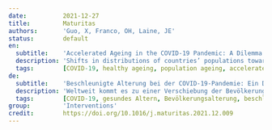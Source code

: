 ```yaml
---
date:          2021-12-27
title:         Maturitas
authors:       'Guo, X, Franco, OH, Laine, JE'
status:        default
en:
  subtitle:    'Accelerated Ageing in the COVID-19 Pandemic: A Dilemma for Healthy Ageing'
  description: 'Shifts in distributions of countries’ populations towards older ages, population ageing, are occurring across the globe. Concurrently, accelerated ageing and age-related diseases are rising, with a wide range of effects on societies. In response to this, the World Health Organization, along with other stakeholders, aims to foster healthy ageing worldwide.[1] However, the ongoing coronavirus disease 2019 (COVID-19) pandemic has brought several challenges for achieving healthy ageing, where: population ageing is an important driving factor, as the disease poses disproportionate threats to older adults and consequently places with more rapidly ageing populations are affected worse; accelerated ageing, independent of chronological age, is linked to COVID-19 severity; and COVID-19 is directly and indirectly (i.e., through social distancing, quarantine and lockdown measures, among others) creating barriers to healthy ageing, including limiting engagement in healthy lifestyles and behaviors and increasing social isolation. Collectively, this may threaten societal healthy ageing goals. To achieve healthy ageing, especially during this and potential future pandemics, innovative public health research and research-based solutions are needed.'
  tags:        [COVID-19, healthy ageing, population ageing, accelerated ageing, social isolation, diet, physical activity, information and communication technologies]
de:
  subtitle:    'Beschleunigte Alterung bei der COVID-19-Pandemie: Ein Dilemma für gesundes Altern'
  description: 'Weltweit kommt es zu einer Verschiebung der Bevölkerungsverteilung in den Ländern hin zu einem höheren Lebensalter, der Bevölkerungsalterung. Gleichzeitig nehmen das beschleunigte Altern und altersbedingte Krankheiten zu, was vielfältige Auswirkungen auf die Gesellschaft hat. Als Reaktion darauf bemüht sich die Weltgesundheitsorganisation gemeinsam mit anderen Akteuren um die Förderung eines gesunden Alterns weltweit. [1] Die derzeitige Pandemie der Coronavirus-Krankheit 2019 (COVID-19) hat jedoch mehrere Herausforderungen für die Verwirklichung des gesunden Alterns mit sich gebracht: Die Alterung der Bevölkerung ist ein wichtiger treibender Faktor, da die Krankheit eine unverhältnismäßige Bedrohung für ältere Erwachsene darstellt und folglich Orte mit einer schneller alternden Bevölkerung stärker betroffen sind; beschleunigtes Altern, unabhängig vom chronologischen Alter, ist mit dem Schweregrad von COVID-19 verbunden; und COVID-19 ist direkt und indirekt (d. h., COVID-19 schafft direkt und indirekt (d. h. u. a. durch soziale Distanzierung, Quarantäne- und Abriegelungsmaßnahmen) Hindernisse für ein gesundes Altern, indem es u. a. das Engagement für gesunde Lebens- und Verhaltensweisen einschränkt und die soziale Isolation verstärkt. Insgesamt kann dies die gesellschaftlichen Ziele des gesunden Alterns gefährden. Um ein gesundes Altern zu erreichen, insbesondere während dieser und potenzieller künftiger Pandemien, sind innovative Forschung im Bereich der öffentlichen Gesundheit und forschungsbasierte Lösungen erforderlich.' 
  tags:        [COVID-19, gesundes Altern, Bevölkerungsalterung, beschleunigte Alterung, soziale Isolation, Ernährung, körperliche Aktivität, Informations- und Kommunikationstechnologien]
group:         'Interventions'
credit:        https://doi.org/10.1016/j.maturitas.2021.12.009
---
```

